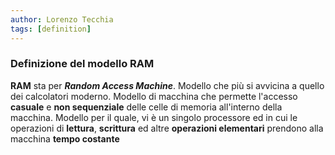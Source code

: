 ```yaml
---
author: Lorenzo Tecchia
tags: [definition]
---
```

### Definizione del modello RAM
**RAM** sta per ***Random Access Machine***. Modello che più si avvicina a quello dei calcolatori moderno. 
Modello di macchina che permette l'accesso **casuale** e **non sequenziale** delle celle di memoria all'interno della macchina. 
Modello per il quale, vi è un singolo processore ed in cui le operazioni di **lettura**, **scrittura** ed altre **operazioni elementari** prendono alla macchina **tempo costante**
